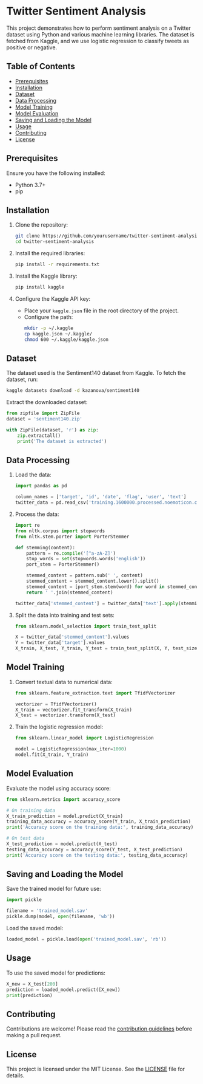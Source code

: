 # Twitter Sentiment Analysis

This project demonstrates how to perform sentiment analysis on a Twitter dataset using Python and various machine learning libraries. The dataset is fetched from Kaggle, and we use logistic regression to classify tweets as positive or negative.

## Table of Contents
- [Prerequisites](#prerequisites)
- [Installation](#installation)
- [Dataset](#dataset)
- [Data Processing](#data-processing)
- [Model Training](#model-training)
- [Model Evaluation](#model-evaluation)
- [Saving and Loading the Model](#saving-and-loading-the-model)
- [Usage](#usage)
- [Contributing](#contributing)
- [License](#license)

## Prerequisites

Ensure you have the following installed:
- Python 3.7+
- pip

## Installation

1. Clone the repository:
    ```bash
    git clone https://github.com/yourusername/twitter-sentiment-analysis.git
    cd twitter-sentiment-analysis
    ```

2. Install the required libraries:
    ```bash
    pip install -r requirements.txt
    ```

3. Install the Kaggle library:
    ```bash
    pip install kaggle
    ```

4. Configure the Kaggle API key:
    - Place your `kaggle.json` file in the root directory of the project.
    - Configure the path:
      ```bash
      mkdir -p ~/.kaggle
      cp kaggle.json ~/.kaggle/
      chmod 600 ~/.kaggle/kaggle.json
      ```

## Dataset

The dataset used is the Sentiment140 dataset from Kaggle. To fetch the dataset, run:
```bash
kaggle datasets download -d kazanova/sentiment140
```

Extract the downloaded dataset:
```python
from zipfile import ZipFile
dataset = 'sentiment140.zip'

with ZipFile(dataset, 'r') as zip:
    zip.extractall()
    print('The dataset is extracted')
```

## Data Processing

1. Load the data:
    ```python
    import pandas as pd

    column_names = ['target', 'id', 'date', 'flag', 'user', 'text']
    twitter_data = pd.read_csv('training.1600000.processed.noemoticon.csv', names=column_names, encoding='ISO-8859-1')
    ```

2. Process the data:
    ```python
    import re
    from nltk.corpus import stopwords
    from nltk.stem.porter import PorterStemmer

    def stemming(content):
        pattern = re.compile('[^a-zA-Z]')
        stop_words = set(stopwords.words('english'))
        port_stem = PorterStemmer()

        stemmed_content = pattern.sub(' ', content)
        stemmed_content = stemmed_content.lower().split()
        stemmed_content = [port_stem.stem(word) for word in stemmed_content if word not in stop_words]
        return ' '.join(stemmed_content)

    twitter_data['stemmed_content'] = twitter_data['text'].apply(stemming)
    ```

3. Split the data into training and test sets:
    ```python
    from sklearn.model_selection import train_test_split

    X = twitter_data['stemmed_content'].values
    Y = twitter_data['target'].values
    X_train, X_test, Y_train, Y_test = train_test_split(X, Y, test_size=0.2, stratify=Y, random_state=2)
    ```

## Model Training

1. Convert textual data to numerical data:
    ```python
    from sklearn.feature_extraction.text import TfidfVectorizer

    vectorizer = TfidfVectorizer()
    X_train = vectorizer.fit_transform(X_train)
    X_test = vectorizer.transform(X_test)
    ```

2. Train the logistic regression model:
    ```python
    from sklearn.linear_model import LogisticRegression

    model = LogisticRegression(max_iter=1000)
    model.fit(X_train, Y_train)
    ```

## Model Evaluation

Evaluate the model using accuracy score:
```python
from sklearn.metrics import accuracy_score

# On training data
X_train_prediction = model.predict(X_train)
training_data_accuracy = accuracy_score(Y_train, X_train_prediction)
print('Accuracy score on the training data:', training_data_accuracy)

# On test data
X_test_prediction = model.predict(X_test)
testing_data_accuracy = accuracy_score(Y_test, X_test_prediction)
print('Accuracy score on the testing data:', testing_data_accuracy)
```

## Saving and Loading the Model

Save the trained model for future use:
```python
import pickle

filename = 'trained_model.sav'
pickle.dump(model, open(filename, 'wb'))
```

Load the saved model:
```python
loaded_model = pickle.load(open('trained_model.sav', 'rb'))
```

## Usage

To use the saved model for predictions:
```python
X_new = X_test[200]
prediction = loaded_model.predict([X_new])
print(prediction)
```

## Contributing

Contributions are welcome! Please read the [contribution guidelines](CONTRIBUTING.md) before making a pull request.

## License

This project is licensed under the MIT License. See the [LICENSE](LICENSE) file for details.
